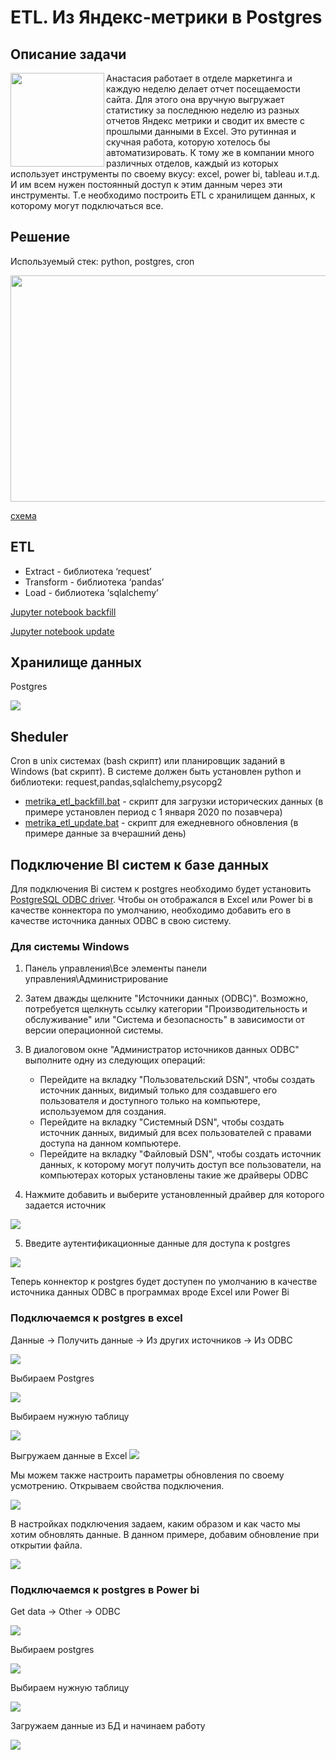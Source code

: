 # ETL. Из Яндекс-метрики в Postgres



## Описание задачи

<img align="left" src="/python/metrika_to_postgres/img/1.jpg" width="150" height="150">Анастасия работает в отделе маркетинга и каждую неделю делает отчет посещаемости сайта.
Для этого она вручную выгружает статистику за последнюю неделю из разных отчетов Яндекс метрики и сводит их вместе с прошлыми данными в Excel.
Это рутинная и скучная работа, которую хотелось бы автоматизировать. 
К тому же в компании много различных отделов, каждый из которых использует инструменты по своему вкусу: excel, power bi, tableau и.т.д. И им всем нужен постоянный доступ к этим данным через эти инструменты.
Т.е необходимо построить ETL с хранилищем данных, к которому могут подключаться все.

## Решение
Используемый стек: python, postgres, cron 

<img src="/python/metrika_to_postgres/img/2.jpg" width="571" height="362"> 

[схема](https://miro.com/app/board/o9J_kklpq74=/)

## ETL

* Extract - библиотека ‘request’
* Transform - библиотека ‘pandas’
* Load - библиотека ‘sqlalchemy’

[Jupyter notebook backfill](https://github.com/freemastera/etl-projects/blob/master/python/metrika_to_postgres/notebooks/metrika_to_postgres_backfilling_historical_data.ipynb)

[Jupyter notebook update](https://github.com/freemastera/etl-projects/blob/master/python/metrika_to_postgres/notebooks/metrika_to_postgres_daily_update.ipynb)


## Хранилище данных 

Postgres

<img src="/python/metrika_to_postgres/img/15.jpg">

## Sheduler

Cron в unix системах (bash скрипт) или планировщик заданий в Windows (bat скрипт). 
В системе должен быть установлен python и библиотеки: request,pandas,sqlalchemy,psycopg2

*  [metrika\_etl\_backfill.bat](https://github.com/freemastera/etl-projects/blob/master/python/metrika_to_postgres/metrika_etl_backfill.bat) - скрипт для загрузки исторических данных (в примере установлен период с 1 января 2020 по позавчера) 
*  [metrika\_etl\_update.bat](https://github.com/freemastera/etl-projects/blob/master/python/metrika_to_postgres/metrika_etl_update.bat) - скрипт для ежедневного обновления (в примере данные за вчерашний день)

## Подключение BI систем к базе данных


Для подключения Bi систем к postgres необходимо будет установить  [PostgreSQL ODBC driver](https://www.postgresql.org/ftp/odbc/versions/msi/). 
Чтобы он отображался в Excel или Power bi в качестве коннектора по умолчанию, необходимо добавить его в качестве источника данных ODBC в свою систему.


### Для системы Windows
1. Панель управления\Все элементы панели управления\Администрирование
2. Затем дважды щелкните "Источники данных (ODBC)".
Возможно, потребуется щелкнуть ссылку категории "Производительность и обслуживание" или "Система и безопасность" в зависимости от версии операционной системы.
 
3. В диалоговом окне "Администратор источников данных ODBC" выполните одну из следующих операций:
	* Перейдите на вкладку "Пользовательский DSN", чтобы создать источник данных, видимый только для создавшего его пользователя и доступного только на компьютере, используемом для создания.
	* Перейдите на вкладку "Системный DSN", чтобы создать источник данных, видимый для всех пользователей с правами доступа на данном компьютере.
	* Перейдите на вкладку "Файловый DSN", чтобы создать источник данных, к которому могут получить доступ все пользователи, на компьютерах которых установлены такие же драйверы ODBC
 
4. Нажмите добавить и выберите установленный драйвер для которого задается источник
<img src="/python/metrika_to_postgres/img/3.jpg">

5. Введите аутентификационные данные для доступа к postgres

<img src="/python/metrika_to_postgres/img/4.jpg">

Теперь коннектор к postgres будет доступен по умолчанию в качестве источника данных ODBC в программах вроде Excel или Power Bi

### Подключаемся к postgres в excel

Данные → Получить данные → Из других источников → Из ODBC

<img src="/python/metrika_to_postgres/img/5.jpg">

Выбираем Postgres

<img src="/python/metrika_to_postgres/img/6.jpg">

Выбираем нужную таблицу

<img src="/python/metrika_to_postgres/img/7.jpg">

Выгружаем данные в Excel
<img src="/python/metrika_to_postgres/img/8.jpg">

Мы можем также настроить параметры обновления по своему усмотрению.
Открываем свойства подключения.

<img src="/python/metrika_to_postgres/img/9.jpg">

В настройках подключения задаем, каким образом и как часто мы хотим обновлять данные.
В данном примере, добавим обновление при открытии файла.

<img src="/python/metrika_to_postgres/img/10.jpg">


### Подключаемся к postgres в Power bi

Get data → Other → ODBC

<img src="/python/metrika_to_postgres/img/11.jpg">

Выбираем postgres

<img src="/python/metrika_to_postgres/img/12.jpg">

Выбираем нужную таблицу

<img src="/python/metrika_to_postgres/img/13.jpg">

Загружаем данные из БД и начинаем работу

<img src="/python/metrika_to_postgres/img/14.jpg">
